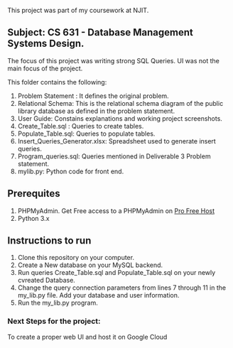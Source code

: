 This project was part of my coursework at NJIT. 
## Subject: CS 631 - Database Management Systems Design. 

The focus of this project was writing strong SQL Queries. UI was not the main focus of the project. 

This folder contains the following: 

1) Problem Statement : It defines the original problem. 
2) Relational Schema: This is the relational schema diagram of the public library database as defined in the problem statement. 
3) User Guide: Constains explanations and working project screenshots. 
4) Create_Table.sql : Queries to create tables. 
5) Populate_Table.sql: Queries to populate tables. 
6) Insert_Queries_Generator.xlsx: Spreadsheet used to generate insert queries. 
7) Program_queries.sql: Queries mentioned in Deliverable 3 Problem statement. 
8) mylib.py: Python code for front end. 

## Prerequites
1) PHPMyAdmin. Get Free access to a PHPMyAdmin on [Pro Free Host](https://profreehost.com/)
2) Python 3.x 

## Instructions to run
1) Clone this repository on your computer. 
2) Create a New database on your MySQL backend. 
3) Run queries Create_Table.sql and Populate_Table.sql on your newly cvreated Database. 
4) Change the query connection parameters from lines 7 through 11 in the my_lib.py file. Add your database and user information. 
5) Run the my_lib.py program.

### Next Steps for the project: 
To create a proper web UI and host it on Google Cloud 



